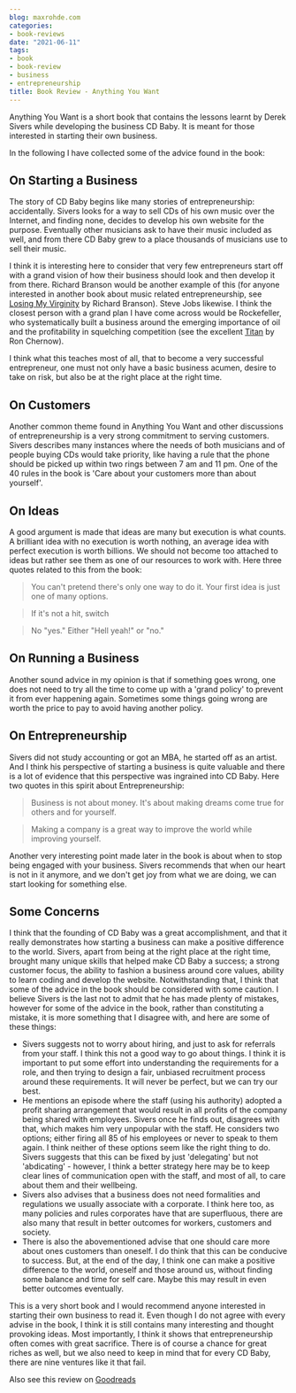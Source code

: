 ```yaml
---
blog: maxrohde.com
categories:
- book-reviews
date: "2021-06-11"
tags:
- book
- book-review
- business
- entrepreneurship
title: Book Review - Anything You Want
---
```


Anything You Want is a short book that contains the lessons learnt by Derek Sivers while developing the business CD Baby. It is meant for those interested in starting their own business.

In the following I have collected some of the advice found in the book:

## On Starting a Business

The story of CD Baby begins like many stories of entrepreneurship: accidentally. Sivers looks for a way to sell CDs of his own music over the Internet, and finding none, decides to develop his own website for the purpose. Eventually other musicians ask to have their music included as well, and from there CD Baby grew to a place thousands of musicians use to sell their music.

I think it is interesting here to consider that very few entrepreneurs start off with a grand vision of how their business should look and then develop it from there. Richard Branson would be another example of this (for anyone interested in another book about music related entrepreneurship, see [Losing My Virginity](https://www.goodreads.com/book/show/211099.Losing_My_Virginity) by Richard Branson). Steve Jobs likewise. I think the closest person with a grand plan I have come across would be Rockefeller, who systematically built a business around the emerging importance of oil and the profitability in squelching competition (see the excellent [Titan](https://www.goodreads.com/review/show/3058875063) by Ron Chernow).

I think what this teaches most of all, that to become a very successful entrepreneur, one must not only have a basic business acumen, desire to take on risk, but also be at the right place at the right time.

## On Customers

Another common theme found in Anything You Want and other discussions of entrepreneurship is a very strong commitment to serving customers. Sivers describes many instances where the needs of both musicians and of people buying CDs would take priority, like having a rule that the phone should be picked up within two rings between 7 am and 11 pm. One of the 40 rules in the book is 'Care about your customers more than about yourself'.

## On Ideas

A good argument is made that ideas are many but execution is what counts. A brilliant idea with no execution is worth nothing, an average idea with perfect execution is worth billions. We should not become too attached to ideas but rather see them as one of our resources to work with. Here three quotes related to this from the book:

> You can't pretend there's only one way to do it. Your first idea is just one of many options.

> If it's not a hit, switch

> No "yes." Either "Hell yeah!" or "no."

## On Running a Business

Another sound advice in my opinion is that if something goes wrong, one does not need to try all the time to come up with a 'grand policy' to prevent it from ever happening again. Sometimes some things going wrong are worth the price to pay to avoid having another policy.

## On Entrepreneurship

Sivers did not study accounting or got an MBA, he started off as an artist. And I think his perspective of starting a business is quite valuable and there is a lot of evidence that this perspective was ingrained into CD Baby. Here two quotes in this spirit about Entrepreneurship:

> Business is not about money. It's about making dreams come true for others and for yourself.

> Making a company is a great way to improve the world while improving yourself.

Another very interesting point made later in the book is about when to stop being engaged with your business. Sivers recommends that when our heart is not in it anymore, and we don't get joy from what we are doing, we can start looking for something else.

## Some Concerns

I think that the founding of CD Baby was a great accomplishment, and that it really demonstrates how starting a business can make a positive difference to the world. Sivers, apart from being at the right place at the right time, brought many unique skills that helped make CD Baby a success; a strong customer focus, the ability to fashion a business around core values, ability to learn coding and develop the website. Notwithstanding that, I think that some of the advice in the book should be considered with some caution. I believe Sivers is the last not to admit that he has made plenty of mistakes, however for some of the advice in the book, rather than constituting a mistake, it is more something that I disagree with, and here are some of these things:

- Sivers suggests not to worry about hiring, and just to ask for referrals from your staff. I think this not a good way to go about things. I think it is important to put some effort into understanding the requirements for a role, and then trying to design a fair, unbiased recruitment process around these requirements. It will never be perfect, but we can try our best.
- He mentions an episode where the staff (using his authority) adopted a profit sharing arrangement that would result in all profits of the company being shared with employees. Sivers once he finds out, disagrees with that, which makes him very unpopular with the staff. He considers two options; either firing all 85 of his employees or never to speak to them again. I think neither of these options seem like the right thing to do. Sivers suggests that this can be fixed by just 'delegating' but not 'abdicating' - however, I think a better strategy here may be to keep clear lines of communication open with the staff, and most of all, to care about them and their wellbeing.
- Sivers also advises that a business does not need formalities and regulations we usually associate with a corporate. I think here too, as many policies and rules corporates have that are superfluous, there are also many that result in better outcomes for workers, customers and society.
- There is also the abovementioned advise that one should care more about ones customers than oneself. I do think that this can be conducive to success. But, at the end of the day, I think one can make a positive difference to the world, oneself and those around us, without finding some balance and time for self care. Maybe this may result in even better outcomes eventually.

This is a very short book and I would recommend anyone interested in starting their own business to read it. Even though I do not agree with every advise in the book, I think it is still contains many interesting and thought provoking ideas. Most importantly, I think it shows that entrepreneurship often comes with great sacrifice. There is of course a chance for great riches as well, but we also need to keep in mind that for every CD Baby, there are nine ventures like it that fail.

Also see this review on [Goodreads](https://www.goodreads.com/review/show/4053694943)
